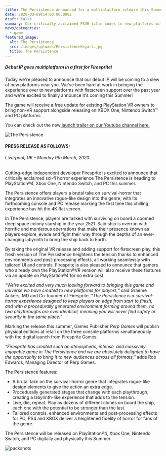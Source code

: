 ```yaml
---
title: The Persistence Announced for a multiplatform release this Summer
date: 2020-03-09T14:00:00.000Z
draft: false
summary: Our critically acclaimed PSVR title comes to new platforms with Non-VR support!
news/categories:
  - game
featured_image:
  alt: The Persistence
  src: /images/uploads/PersistenceKeyart.jpg
  title: The Persistence
---
```

##### Debut IP goes multiplatform in a first for Firesprite!

Today we're pleased to announce that our debut IP will be coming to a slew of new platforms near you. We've been hard at work in bringing the experience over to new platforms with flatscreen support over the past year and we're excited to finally announce it's coming this Summer!

The game will receive a free update for existing PlayStation VR owners to bring non-VR support alongside releasing on XBOX One, Nintendo Switch™ and PC platforms. 

You can check out the new[ launch trailer on our Youtube channel here.](https://www.youtube.com/watch?v=7tteNQBH-uE)

![The Persistence](/images/uploads/landing1.jpg "The Persistence")

#### PRESS RELEASE AS FOLLOWS:

###### Liverpool, UK - Monday 9th March, 2020

Cutting-edge independent developer Firesprite is excited to announce that critically acclaimed sci-fi horror experience The Persistence is heading to PlayStation®4, Xbox One, Nintendo Switch, and PC this summer.

The Persistence offers players a brutal take on survival-horror that integrates an innovative rogue-like design into the genre, with its forthcoming console and PC release marking the first time this chilling experience has hit the 4K flat screen.

In The Persistence, players are tasked with surviving on board a doomed deep space colony starship in the year 2521. Said ship is overrun with horrific and murderous aberrations that make their presence known as players explore, evade and fight their way through the depths of an ever-changing labyrinth to bring the ship back to Earth.

By taking the original VR release and adding support for flatscreen play, this fresh version of The Persistence heightens the tension thanks to enhanced environments and post-processing effects, all working seamlessly with tailored UI and controls. Firesprite is also pleased to announce that gamers who already own the PlayStation®VR version will also receive these features via an update on PlayStation®4 for no extra cost.

*“We’re excited and very much looking forward to bringing this game and universe we have created to new platforms for players,*” said Graeme Ankers, MD and Co-founder of Firesprite. *“The Persistence is a survival-horror experience designed to keep players on edge from start to finish, and with a procedurally generated environment forming around them, no two playthroughs are ever identical, meaning you will never find safety or security in the same place.”*

Marking the release this summer, Games Publisher *Perp Games* will publish physical editions at retail on the three console platforms simultaneously with the digital launch from Firesprite Games.

*“Firesprite has created such an atmospheric, intense, and massively enjoyable game in The Persistence and we are absolutely delighted to have the opportunity to bring it to new audiences across all formats,”* adds Rob Edwards, Managing Director of Perp Games.

The Persistence features: 

* A brutal take on the survival-horror genre that integrates rogue-like design elements to give the action an extra edge.
* Procedurally generated stages that change with each playthrough, creating a labyrinth-like experience that adds to the tension.
* Live, die, repeat. Play as dozens of different clones on board the ship, each one with the potential to be stronger than the last.
* Tailored controls. enhanced environments and post-processing effects for PC, PS4 and XBOX deliver a heightened fidelity of horror for fans of the genre. 

The Persistence will be released on PlayStation®4, Xbox One, Nintendo Switch, and PC digitally and physically this Summer.

![packshots](/images/uploads/persisteneceboxart.jpg "The Persistence Packshots")